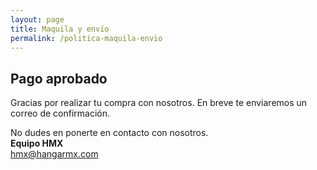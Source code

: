 ```yaml
---
layout: page
title: Maquila y envío
permalink: /politica-maquila-envio
---
```


## Pago aprobado
Gracias por realizar tu compra con nosotros. En breve te enviaremos un correo de confirmación.

No dudes en ponerte en contacto con nosotros.  
**Equipo HMX**  
[hmx@hangarmx.com](mailto:hmx@hangarmx.com)
